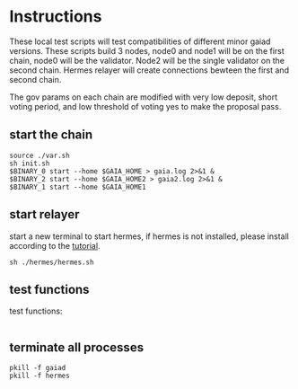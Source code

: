 # Instructions
These local test scripts will test compatibilities of different minor gaiad versions. 
These scripts build 3 nodes, node0 and node1 will be on the first chain, node0 will be the validator. Node2 will be the single validator on the  second chain. Hermes relayer will create connections bewteen the first and second chain. 

The gov params on each chain are modified with very low deposit, short voting period, and low threshold of voting yes to make the proposal pass.

## start the chain
```shell
source ./var.sh
sh init.sh
$BINARY_0 start --home $GAIA_HOME > gaia.log 2>&1 &
$BINARY_2 start --home $GAIA_HOME2 > gaia2.log 2>&1 &
$BINARY_1 start --home $GAIA_HOME1
```

## start relayer
start a new terminal to start hermes, if hermes is not installed, please install according to the [tutorial](https://hermes.informal.systems/installation.html).
```shell
sh ./hermes/hermes.sh
```

## test functions
test functions:

```diff

```



## terminate all processes
```shell
pkill -f gaiad
pkill -f hermes
```
